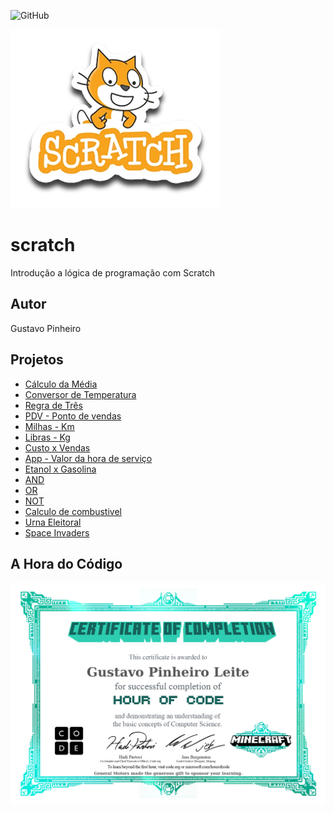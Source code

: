![GitHub](https://img.shields.io/github/license/pinheiro22/scratch?style=flat-query)

![Scratch](https://github.com/pinheiro22/scratch/blob/main/assets/icons/scratch.png)

# scratch
Introdução a lógica de programação com Scratch
## Autor
Gustavo Pinheiro 
## Projetos
- [Cálculo da Média](https://scratch.mit.edu/projects/881964109/)
- [Conversor de Temperatura](https://scratch.mit.edu/projects/882607784/)
- [Regra de Três](https://scratch.mit.edu/projects/882635435/)
- [PDV - Ponto de vendas](https://scratch.mit.edu/projects/883235971/)
- [Milhas - Km](https://scratch.mit.edu/projects/884616869/)
- [Libras - Kg](https://scratch.mit.edu/projects/884624642/)
- [Custo x Vendas](https://scratch.mit.edu/projects/884628433/)
- [App - Valor da hora de serviço](https://scratch.mit.edu/projects/884979245/)
- [Etanol x Gasolina](https://scratch.mit.edu/projects/887260322/)
- [AND](https://scratch.mit.edu/projects/888053438/)
- [OR](https://scratch.mit.edu/projects/888070425/editor/)
- [NOT](https://scratch.mit.edu/projects/888079881/)
- [Calculo de combustivel](https://scratch.mit.edu/projects/888448598/)
- [Urna Eleitoral](https://scratch.mit.edu/projects/889252763/)
- [Space Invaders](https://scratch.mit.edu/projects/896356680/)

## A Hora do Código
![Certificado](https://github.com/pinheiro22/scratch/blob/main/assets/icons/certificado.jpg)
